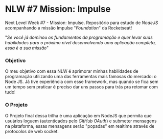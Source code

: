 # NLW #7 Mission: Impulse
Next Level Week #7 - Mission: Impulse. Repositório para estudo de _NodeJS_ acompanhando a missão Impulse "_Foundation_" da Rocketseat!


"_Se você já dominou os fundamentos da programação e quer levar suas habilidades para o próximo nível desenvolvendo uma aplicação completa, essa é a sua missão_"


### Objetivo
O meu objetivo com essa NLW é aprimorar minhas habilidades de programação utilizando uma das ferramentas mais famosas do mercado: o Node JS. Já tive experiência com esse framework,
mas quando se fica sem um tempo sem praticar é preciso dar uns passos para trás pra retomar com tudo!

### O Projeto
O Projeto final dessa trilha é uma aplicação em NodeJS que permita que usuários loguem (autenticados pelo *GitHub OAuth*) e submeter mensagens na plataforma, essas mensagens serão
"popadas" em realtime através de protocolos de web socket.
